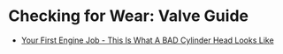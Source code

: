 # Checking for Wear: Valve Guide
- [Your First Engine Job - This Is What A BAD Cylinder Head Looks Like](https://youtu.be/rCnmoajqMJw)
